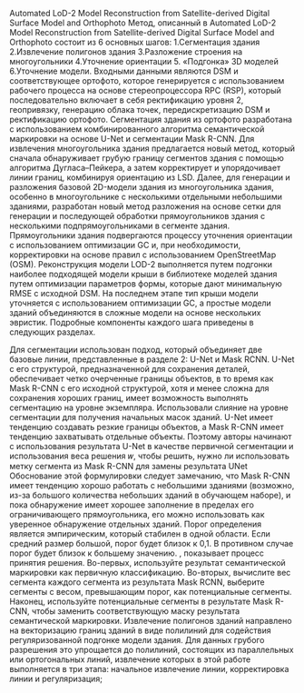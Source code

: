Automated LoD-2 Model Reconstruction from Satellite-derived Digital Surface Model and Orthophoto
Метод, описанный в Automated LoD-2 Model Reconstruction from Satellite-derived Digital Surface Model and Orthophoto состоит из 6 основных шагов: 
1.Сегментация здания 2.Извлечение полигонов здания 3.Разложение строения на многоугольники 4.Уточнение ориентации 5. «Подгонка» 3D моделей 6.Уточнение модели.
Входными данными являются DSM и соответствующее ортофото, которое генерируется с использованием рабочего процесса на основе стереопроцессора RPC (RSP), 
который последовательно включает в себя ректификацию уровня 2, геопривязку, генерацию облака точек, 
передискретизацию DSM и ректификацию ортофото.
Сегментация здания из ортофото разработана с использованием комбинированного алгоритма семантической маркировки на основе U-Net и сегментации Mask R-CNN.
Для извлечения многоугольника здания предлагается новый метод, который сначала обнаруживает грубую границу сегментов здания с помощью алгоритма Дугласа–Пейкера,
а затем корректирует и упорядочивает линии границ, комбинируя ориентацию из LSD. 
Далее, для генерации и разложения базовой 2D-модели здания из многоугольника здания, особенно в многоугольнике с несколькими отдельными небольшими зданиями, разработан новый метод разложения на основе сетки для генерации 
и последующей обработки прямоугольников здания с несколькими подпрямоугольниками в сегменте здания. 
Прямоугольники здания подвергаются процессу уточнения ориентации с использованием оптимизации GC и, при необходимости, корректировки на основе правил с использованием OpenStreetMap (OSM). 
Реконструкция модели LOD-2 выполняется путем подгонки наиболее подходящей модели крыши в библиотеке моделей здания путем оптимизации параметров формы, которые дают минимальную RMSE с исходной DSM. На последнем этапе
тип крыши модели уточняется с использованием оптимизации GC, а простые модели зданий объединяются в сложные модели на основе нескольких эвристик. Подробные компоненты каждого шага приведены в следующих разделах.

Для сегментации использован подход, который объединяет две базовые линии, представленные в разделе 2: U-Net и Mask RCNN. U-Net с его структурой, предназначенной для сохранения деталей, обеспечивает четко очерченные границы объектов,
в то время как Mask R-CNN  с его исходной структурой, хотя и менее сложна для сохранения хороших границ, имеет возможность выполнять сегментацию на уровне экземпляра.
Использовали слияние на уровне сегментации для получения начальных масок зданий.
U-Net имеет тенденцию создавать резкие границы объектов, а Mask R-CNN имеет тенденцию захватывать отдельные объекты. 
Поэтому авторы начинают с использования результата U-Net в качестве первичной сегментации и использования веса решения 𝑤, чтобы решить, нужно ли использовать метку сегмента из Mask R-CNN для замены результата UNet
Обоснование этой формулировки следует замечанию, что Mask R-CNN имеет тенденцию хорошо работать с небольшими зданиями (возможно, из-за большого количества небольших зданий в обучающем наборе), и пока обнаружение имеет хорошее заполнение в пределах его ограничивающего прямоугольника, его можно использовать как уверенное обнаружение отдельных зданий. Порог определения является эмпирическим, который стабилен в одной области. Если средний размер большой, порог будет близок к 0,1. В противном случае порог будет близок к большему значению. , показывает процесс принятия решения. 
Во-первых, используйте результат семантической маркировки как первичную классификацию. Во-вторых, вычислите вес сегмента каждого сегмента из результата Mask RCNN, выберите сегменты с весом, превышающим порог, как потенциальные сегменты. Наконец, используйте потенциальные сегменты в результате Mask R-CNN, чтобы заменить соответствующую маску результата семантической маркировки. 
Извлечение полигонов зданий направлено на векторизацию границ зданий в виде полилиний для содействия регуляризованной подгонке модели здания. Для данных грубого разрешения это упрощается до полилиний, состоящих из параллельных или ортогональных линий, извлечение которых в этой работе выполняется в три этапа: начальное извлечение линии, корректировка линии и регуляризация;
